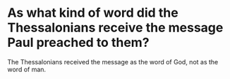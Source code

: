# As what kind of word did the Thessalonians receive the message Paul preached to them?

The Thessalonians received the message as the word of God, not as the word of man.
